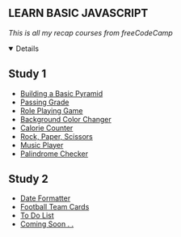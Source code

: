 ## LEARN BASIC JAVASCRIPT 
*This is all my recap courses from freeCodeCamp*

<details open>
    <h2 align="left"> Study 1</h2>
    <ul>
        <li><a href="https://github.com/msalmanrafadhlih/javascriptLearning/blob/main/pyramid.js">Building a Basic Pyramid</li>
        <li><a href="https://github.com/msalmanrafadhlih/javascriptLearning/blob/main/passingGrade.js">Passing Grade</li>
        <li><a href="https://github.com/msalmanrafadhlih/javascriptLearning/blob/main/Role%20Playing%20Game/RPG.png">Role Playing Game</li>
        <li><a href="https://github.com/msalmanrafadhlih/javascriptLearning/blob/main/Random%20Color%20Changer/gallery.gif">Background Color Changer</li>
        <li><a href="https://github.com/msalmanrafadhlih/javascriptLearning/blob/main/Calorie%20Counter/calorieCounter.gif">Calorie Counter</li>
        <li><a href="https://github.com/msalmanrafadhlih/javascriptLearning/blob/main/Rock%20Paper%20Scissors/RPSgame.png">Rock, Paper, Scissors</li>
        <li><a href="https://github.com/msalmanrafadhlih/javascriptLearning/blob/main/Music%20Player/musicPlayer.png">Music Player</li>
        <li><a href="https://github.com/msalmanrafadhlih/javascriptLearning/blob/main/Palindrome%20Checker/Palindrome.png">Palindrome Checker</a></li>
    </ul>
    <h2 align="left"> Study 2</h2>
    <ul>
        <li><a href="https://github.com/msalmanrafadhlih/javascriptLearning/blob/main/Date%20Formatter/dateFormatter.png">Date Formatter</li>
        <li><a href="https://github.com/msalmanrafadhlih/javascriptLearning/blob/main/Football%20Team%20Cards/footballTeamCards.png">Football Team Cards</li>
        <li><a href="https://github.com/msalmanrafadhlih/javascriptLearning/blob/main/To%20Do%20List/toDoList.png">To Do List</li>
        <li><a href="">Coming Soon . .</li>
    </ul>
</details>
